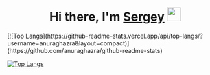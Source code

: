 <h1 align="center">Hi there, I'm <a href="https://daniilshat.ru/" target="_blank">Sergey</a> 
<img src="https://github.com/blackcater/blackcater/raw/main/images/Hi.gif" height="32"/></h1>
<!---Для компактной версии-->
[![Top Langs](https://github-readme-stats.vercel.app/api/top-langs/?username=anuraghazra&layout=compact)](https://github.com/anuraghazra/github-readme-stats)

<!---Для подробной версии-->
[![Top Langs](https://github-readme-stats.vercel.app/api/top-langs/?username=anuraghazra)](https://github.com/anuraghazra/github-readme-stats)
